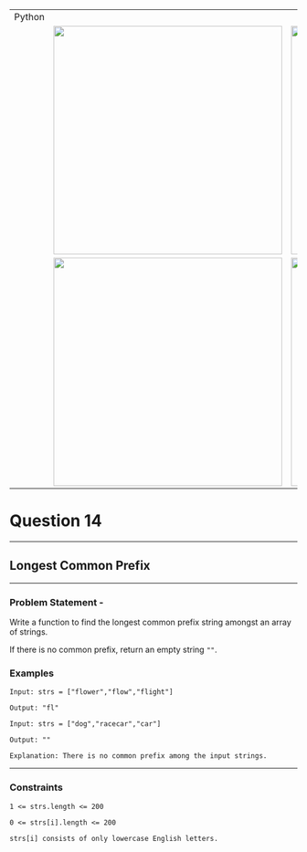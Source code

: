 ||||
|---|---|---|
|Python|
||<img src = 'https://awesomescreenshot.s3.amazonaws.com/image/4900480/44055935-c6cd431fb1c27ac55e00feb96bcc80bb.png?X-Amz-Algorithm=AWS4-HMAC-SHA256&X-Amz-Credential=AKIAJSCJQ2NM3XLFPVKA%2F20231106%2Fus-east-1%2Fs3%2Faws4_request&X-Amz-Date=20231106T134910Z&X-Amz-Expires=28800&X-Amz-SignedHeaders=host&X-Amz-Signature=97b64c64629cbb0a55dc8186d4dccc87d73515a5f458a4ce7c3f7845601c0043' width = 400>|<img src = 'https://awesomescreenshot.s3.amazonaws.com/image/4900480/44055920-a8dcde453713ee00379dee4c4c0f1494.png?X-Amz-Algorithm=AWS4-HMAC-SHA256&X-Amz-Credential=AKIAJSCJQ2NM3XLFPVKA%2F20231106%2Fus-east-1%2Fs3%2Faws4_request&X-Amz-Date=20231106T134823Z&X-Amz-Expires=28800&X-Amz-SignedHeaders=host&X-Amz-Signature=d71e54003a342313457b5804058a05ebff1981e213db514a6c1c824f07fd895a' width = 400>
||<img src = 'https://awesomescreenshot.s3.amazonaws.com/image/4900480/44056212-255535203b292e4e0b20c2ef8db6ac38.png?X-Amz-Algorithm=AWS4-HMAC-SHA256&X-Amz-Credential=AKIAJSCJQ2NM3XLFPVKA%2F20231106%2Fus-east-1%2Fs3%2Faws4_request&X-Amz-Date=20231106T140033Z&X-Amz-Expires=28800&X-Amz-SignedHeaders=host&X-Amz-Signature=38ded3fb372493a1e065e0abfbd2a3bbf91de9edddfd7bebed8ccefaf6922f16' width = 400>|<img src = 'https://awesomescreenshot.s3.amazonaws.com/image/4900480/44056261-ddba7283f77665a8d55a21c579622a94.png?X-Amz-Algorithm=AWS4-HMAC-SHA256&X-Amz-Credential=AKIAJSCJQ2NM3XLFPVKA%2F20231106%2Fus-east-1%2Fs3%2Faws4_request&X-Amz-Date=20231106T140231Z&X-Amz-Expires=28800&X-Amz-SignedHeaders=host&X-Amz-Signature=447abba8e418b119304622e7a340be1a521920e7700db83e2d0aef935c94d2bd' width = 400>

# Question 14 
****
## Longest Common Prefix  

****
### Problem Statement -

Write a function to find the longest common prefix string amongst an array of strings.

If there is no common prefix, return an empty string `""`.

### Examples
```
Input: strs = ["flower","flow","flight"]

Output: "fl"
```
```
Input: strs = ["dog","racecar","car"]

Output: ""

Explanation: There is no common prefix among the input strings.
```
****
### Constraints
```
1 <= strs.length <= 200

0 <= strs[i].length <= 200

strs[i] consists of only lowercase English letters.
```

